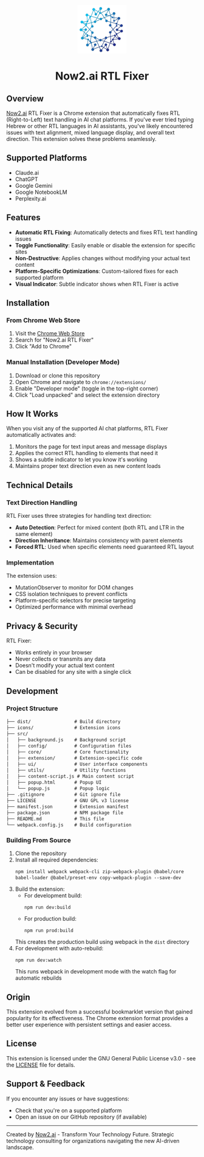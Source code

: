 <div align="center">
  <img src="icons/icon128.png" alt="Now2.ai RTL Fixer Logo" width="128" height="128">
  <h1>Now2.ai RTL Fixer</h1>
</div>

## Overview

[Now2.ai](https://now2.ai) RTL Fixer is a Chrome extension that automatically fixes RTL (Right-to-Left) text handling in AI chat platforms. If you've ever tried typing Hebrew or other RTL languages in AI assistants, you've likely encountered issues with text alignment, mixed language display, and overall text direction. This extension solves these problems seamlessly.

## Supported Platforms

- Claude.ai
- ChatGPT
- Google Gemini
- Google NotebookLM
- Perplexity.ai

## Features

- **Automatic RTL Fixing**: Automatically detects and fixes RTL text handling issues
- **Toggle Functionality**: Easily enable or disable the extension for specific sites
- **Non-Destructive**: Applies changes without modifying your actual text content
- **Platform-Specific Optimizations**: Custom-tailored fixes for each supported platform
- **Visual Indicator**: Subtle indicator shows when RTL Fixer is active

## Installation

### From Chrome Web Store

1. Visit the [Chrome Web Store]([https://chrome.google.com/webstore](https://go.now2.ai/rtl-fixer-github)?from=github)
2. Search for "Now2.ai RTL Fixer"
3. Click "Add to Chrome"

### Manual Installation (Developer Mode)

1. Download or clone this repository
2. Open Chrome and navigate to `chrome://extensions/`
3. Enable "Developer mode" (toggle in the top-right corner)
4. Click "Load unpacked" and select the extension directory

## How It Works

When you visit any of the supported AI chat platforms, RTL Fixer automatically activates and:

1. Monitors the page for text input areas and message displays
2. Applies the correct RTL handling to elements that need it
3. Shows a subtle indicator to let you know it's working
4. Maintains proper text direction even as new content loads

## Technical Details

### Text Direction Handling

RTL Fixer uses three strategies for handling text direction:

- **Auto Detection**: Perfect for mixed content (both RTL and LTR in the same element)
- **Direction Inheritance**: Maintains consistency with parent elements
- **Forced RTL**: Used when specific elements need guaranteed RTL layout

### Implementation

The extension uses:
- MutationObserver to monitor for DOM changes
- CSS isolation techniques to prevent conflicts
- Platform-specific selectors for precise targeting
- Optimized performance with minimal overhead

## Privacy & Security

RTL Fixer:
- Works entirely in your browser
- Never collects or transmits any data
- Doesn't modify your actual text content
- Can be disabled for any site with a single click

## Development

### Project Structure

```
├── dist/                # Build directory
├── icons/               # Extension icons
├── src/
│   ├── background.js    # Background script
│   ├── config/          # Configuration files
│   ├── core/            # Core functionality
│   ├── extension/       # Extension-specific code
│   ├── ui/              # User interface components
│   ├── utils/           # Utility functions
│   ├── content-script.js # Main content script
│   ├── popup.html       # Popup UI
│   └── popup.js         # Popup logic
├── .gitignore           # Git ignore file
├── LICENSE              # GNU GPL v3 license
├── manifest.json        # Extension manifest
├── package.json         # NPM package file
├── README.md            # This file
└── webpack.config.js    # Build configuration
```

### Building From Source

1. Clone the repository
2. Install all required dependencies:
   ```
   npm install webpack webpack-cli zip-webpack-plugin @babel/core babel-loader @babel/preset-env copy-webpack-plugin --save-dev
   ```
3. Build the extension:
   - For development build:
     ```
     npm run dev:build
     ```
   - For production build:
     ```
     npm run prod:build
     ```
   This creates the production build using webpack in the `dist` directory
4. For development with auto-rebuild:
   ```
   npm run dev:watch
   ```
   This runs webpack in development mode with the watch flag for automatic rebuilds

## Origin

This extension evolved from a successful bookmarklet version that gained popularity for its effectiveness. The Chrome extension format provides a better user experience with persistent settings and easier access.

## License

This extension is licensed under the GNU General Public License v3.0 - see the [LICENSE](LICENSE) file for details.

## Support & Feedback

If you encounter any issues or have suggestions:
- Check that you're on a supported platform
- Open an issue on our GitHub repository (if available)

---

Created by [Now2.ai](https://now2.ai) - Transform Your Technology Future. Strategic technology consulting for organizations navigating the new AI-driven landscape.

